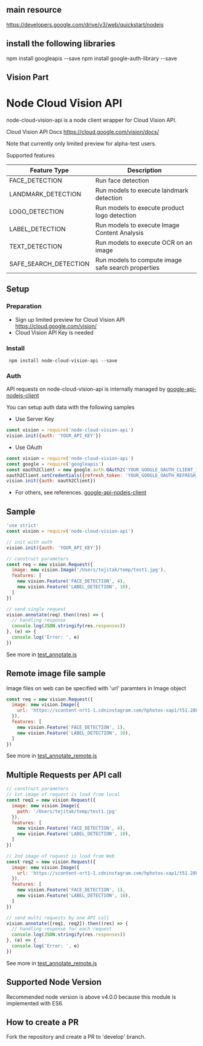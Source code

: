 ## main resource
https://developers.google.com/drive/v3/web/quickstart/nodejs

## install the following libraries
npm install googleapis --save
npm install google-auth-library --save

## Vision Part
# Node Cloud Vision API
node-cloud-vision-api is a node client wrapper for Cloud Vision API.

Cloud Vision API Docs
https://cloud.google.com/vision/docs/

Note that currently only limited preview for alpha-test users.

Supported features

Feature Type  | Description
------------- | -------------
FACE_DETECTION  | Run face detection
LANDMARK_DETECTION  | Run models to execute landmark detection
LOGO_DETECTION | Run models to execute product logo detection
LABEL_DETECTION | Run models to execute Image Content Analysis
TEXT_DETECTION | Run models to execute OCR on an image
SAFE_SEARCH_DETECTION | Run models to compute image safe search properties


## Setup
### Preparation
- Sign up limited preview for Cloud Vision API https://cloud.google.com/vision/
- Cloud Vision API Key is needed

### Install
` npm install node-cloud-vision-api --save`

### Auth
API requests on node-cloud-vision-api is internally managed by [google-api-nodejs-client](https://github.com/google/google-api-nodejs-client/)

You can setup auth data with the following samples

* Use Server Key
```JavaScript
const vision = require('node-cloud-vision-api')
vision.init({auth: 'YOUR_API_KEY'})
```

* Use OAuth
```JavaScript
const vision = require('node-cloud-vision-api')
const google = require('googleapis')
const oauth2Client = new google.auth.OAuth2('YOUR_GOOGLE_OAUTH_CLIENT_ID', 'YOUR_GOOGLE_OAUTH_SECRET', 'YOUR_GOOGLE_OAUTH_CALLBACK_URL')
oauth2Client.setCredentials({refresh_token: 'YOUR_GOOGLE_OAUTH_REFRESH_TOKEN'})
vision.init({auth: oauth2Client})
```

* For others, see references.
[google-api-nodejs-client](https://github.com/google/google-api-nodejs-client/)

## Sample

```JavaScript
'use strict'
const vision = require('node-cloud-vision-api')

// init with auth
vision.init({auth: 'YOUR_API_KEY'})

// construct parameters
const req = new vision.Request({
  image: new vision.Image('/Users/tejitak/temp/test1.jpg'),
  features: [
    new vision.Feature('FACE_DETECTION', 4),
    new vision.Feature('LABEL_DETECTION', 10),
  ]
})

// send single request
vision.annotate(req).then((res) => {
  // handling response
  console.log(JSON.stringify(res.responses))
}, (e) => {
  console.log('Error: ', e)
})
```
See more in [test_annotate.js](https://github.com/tejitak/node-cloud-vision-api/blob/master/test_annotate.js)

## Remote image file sample
Image files on web can be specified with 'url' paramters in Image object

```JavaScript
const req = new vision.Request({
  image: new vision.Image({
    url: 'https://scontent-nrt1-1.cdninstagram.com/hphotos-xap1/t51.2885-15/e35/12353236_1220803437936662_68557852_n.jpg'
  }),
  features: [
    new vision.Feature('FACE_DETECTION', 1),
    new vision.Feature('LABEL_DETECTION', 10),
  ]
})
```
See more in [test_annotate_remote.js](https://github.com/tejitak/node-cloud-vision-api/blob/master/test_annotate_remote.js)

## Multiple Requests per API call

```JavaScript
// construct parameters
// 1st image of request is load from local
const req1 = new vision.Request({
  image: new vision.Image({
    path: '/Users/tejitak/temp/test1.jpg'
  }),
  features: [
    new vision.Feature('FACE_DETECTION', 4),
    new vision.Feature('LABEL_DETECTION', 10),
  ]
})

// 2nd image of request is load from Web
const req2 = new vision.Request({
  image: new vision.Image({
    url: 'https://scontent-nrt1-1.cdninstagram.com/hphotos-xap1/t51.2885-15/e35/12353236_1220803437936662_68557852_n.jpg'
  }),
  features: [
    new vision.Feature('FACE_DETECTION', 1),
    new vision.Feature('LABEL_DETECTION', 10),
  ]
})

// send multi requests by one API call
vision.annotate([req1, req2]).then((res) => {
  // handling response for each request
  console.log(JSON.stringify(res.responses))
}, (e) => {
  console.log('Error: ', e)
})
```
See more in [test_annotate_remote.js](https://github.com/tejitak/node-cloud-vision-api/blob/master/test_annotate_remote.js)

## Supported Node Version

Recommended node version is above v4.0.0 because this module is implemented with ES6.


## How to create a PR

Fork the repository and create a PR to 'develop' branch.